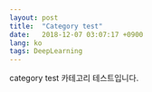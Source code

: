 ```yaml
---
layout: post
title:  "Category test"
date:   2018-12-07 03:07:17 +0900
lang: ko
tags: DeepLearning
---
```

category test
카테고리 테스트입니다.